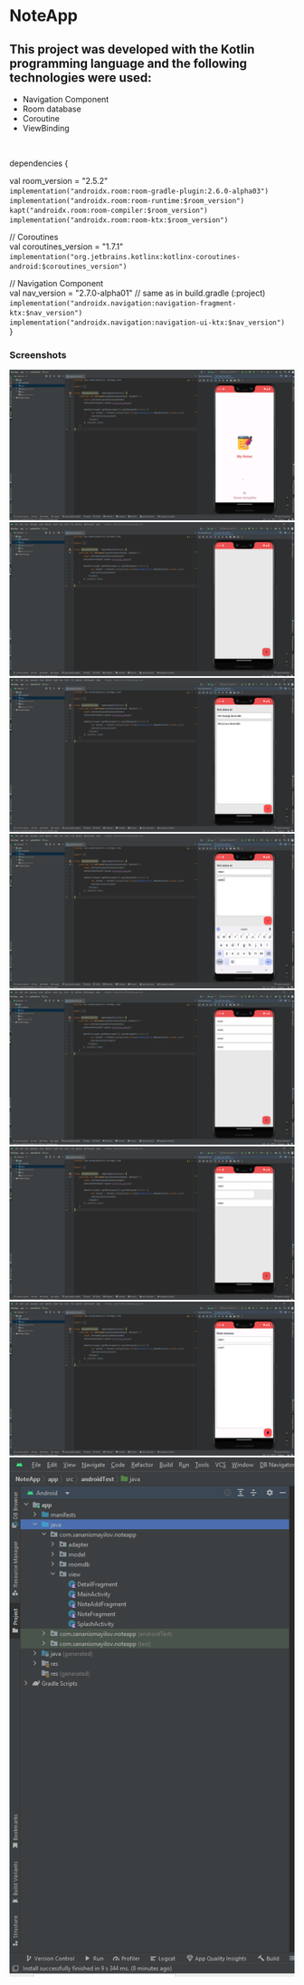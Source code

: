 # NoteApp
## This project was developed with the Kotlin programming language and the following technologies were used:<br/>
- Navigation Component <br/>
- Room database <br/>
- Coroutine <br/>
- ViewBinding <br/>
<br/>

dependencies { <br/>

  val room_version = "2.5.2"<br/>
   `implementation("androidx.room:room-gradle-plugin:2.6.0-alpha03")`<br/>
 `implementation("androidx.room:room-runtime:$room_version")`<br/>
  `kapt("androidx.room:room-compiler:$room_version")`<br/>
   `implementation("androidx.room:room-ktx:$room_version")`<br/>

// Coroutines<br/>
  val coroutines_version = "1.7.1" <br/>
  `implementation("org.jetbrains.kotlinx:kotlinx-coroutines-android:$coroutines_version")`<br/>

// Navigation Component<br/>
  val nav_version = "2.7.0-alpha01" // same as in build.gradle (:project) <br/>
  `implementation("androidx.navigation:navigation-fragment-ktx:$nav_version") `<br/>
 `implementation("androidx.navigation:navigation-ui-ktx:$nav_version") `<br/> }<br/>

 ### Screenshots  <br/>

 !["image1"](https://github.com/SananIsmayilov/NoteApp/blob/master/Screenshots/Screenshot%20(57).png)
 <br/>
  !["image1"](https://github.com/SananIsmayilov/NoteApp/blob/master/Screenshots/Screenshot%20(58).png)
 <br/>
  !["image1"](https://github.com/SananIsmayilov/NoteApp/blob/master/Screenshots/Screenshot%20(59).png)
 <br/>
  !["image1"](https://github.com/SananIsmayilov/NoteApp/blob/master/Screenshots/Screenshot%20(60).png)
 <br/>
  !["image1"](https://github.com/SananIsmayilov/NoteApp/blob/master/Screenshots/Screenshot%20(61).png)
 <br/>
  !["image1"](https://github.com/SananIsmayilov/NoteApp/blob/master/Screenshots/Screenshot%20(62).png)
 <br/>
  !["image1"](https://github.com/SananIsmayilov/NoteApp/blob/master/Screenshots/Screenshot%20(63).png)
 <br/>
  !["image1"](https://github.com/SananIsmayilov/NoteApp/blob/master/Screenshots/Screenshot%20(64).png)
 <br/>
